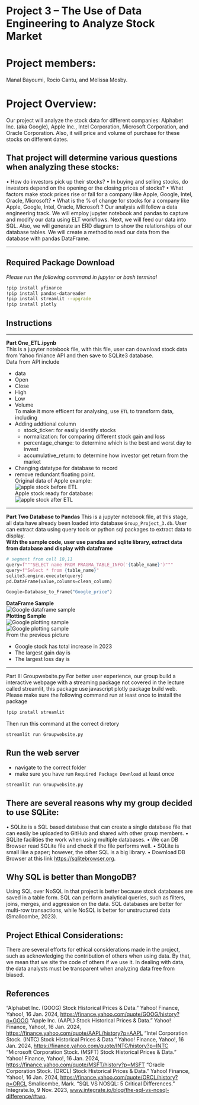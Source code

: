 # Project 3 – The Use of Data Engineering to Analyze Stock Market 

# Project members: 
Manal Bayoumi, Rocio Cantu, and Melissa Mosby.

# Project Overview: 
Our project will analyze the stock data for different companies: Alphabet Inc. (aka Google), Apple Inc., Intel Corporation, Microsoft Corporation, and Oracle Corporation. Also, it will price and volume of purchase for these stocks on different dates. 

## That project will determine various questions when analyzing these stocks:
•  How do investors pick up their stocks?
•  In buying and selling stocks, do investors depend on the opening or the closing prices of stocks?
•  What factors make stock prices rise or fall for a company like Apple, Google, Intel, Oracle, Microsoft?
•  What is the % of change for stocks for a company like Apple, Google, Intel, Oracle, Microsoft ?
Our analysis will follow a data engineering track. We will employ jupyter notebook and pandas to capture and modify our data using ELT workflows. Next, we will feed our data into SQL. Also, we will generate an ERD diagram to show the relationships of our database tables. We will create a method to read our data from the database with pandas DataFrame.    

---
## Required Package Download
*Please run the following command in jupyter or bash terminal*
```bash
!pip install yfinance
!pip install pandas-datareader
!pip install streamlit --upgrade
!pip install plotly
```
## Instructions   
---
**Part One_ETL.ipynb**   
This is a jupyter notebook file, with this file, user can download stock data from Yahoo finiance API and then save to SQLite3 database.   
Data from API include   
* data
* Open
* Close
* High
* Low 
* Volume      
To make it more efficent for analysing, use `ETL` to transform data, including
* Adding addtional column
   * stock_ticker: for easily identify stocks
   * normalization: for comparing different stock gain and loss
   * percentage_change: to determine which is the best and worst day to invest
   * accumulative_return: to determine how investor get return from the market
* Changing datatype for database to record
* remove redundant floating point.   
Original data of Apple example:   
![apple stock before ETL](./sample_pic_resources/before_ETL.png)   
Apple stock ready for database:   
![apple stock after ETL](./sample_pic_resources/after_ETL.png)     
---
**Part Two Database to Pandas**
This is a jupyter notebook file, at this stage, all data have already been loaded into database `Group_Project_3.db`. User can extract data using query tools or python sql packages to extract data to display.  
**With the sample code, user use pandas and sqlite library, extract data from database and display with dataframe**  
```python
# segment from cell 10,11
query=f"""SELECT name FROM PRAGMA_TABLE_INFO('{table_name}')"""
query=f"Select * from {table_name}"
sqlite3.engine.execute(query)
pd.DataFrame(value,columns=clean_column)

Google=Database_to_Frame("Google_price")
```
**DataFrame Sample**   
![Google dataframe sample](./sample_pic_resources/google_stock_sample.png)   
**Plotting Sample**   
![Google plotting sample](./sample_pic_resources/google_candle_sample.PNG)  
![Google plotting sample](./sample_pic_resources/google_bubble_sample.PNG)   
From the previous picture    
* Google stock has total increase in 2023
* The largest gain day is 
* The largest loss day is   
---
Part III Groupwebsite.py
For better user experience, our group build a interactive webpage with a streaming package not covered in the lecture called streamlit, this package use javascript plotly package build web.
Please make sure the following command run at least once to install the package
```bash
!pip install streamlit
```
Then run this command at the correct diretory
```bash
streamlit run Groupwebsite.py
```

## Run the web server
* navigate to the correct folder
* make sure you have run `Required Package Download` at least once
```python
streamlit run Groupwebsite.py
```

## There are several reasons why my group decided to use SQLite:
•  SQLite is a SQL based database that can create a single database file that can easily be uploaded to GitHub and shared with other group members.
•  SQLite facilities the work when using multiple databases. 
•  We can DB Browser read SQLite file and check if the file performs well.
•  SQLite is small like a paper; however, the other SQL is a big library. 
•  Download DB Browser at this link https://sqlitebrowser.org.

## Why SQL is better than MongoDB?
Using SQL over NoSQL in that project is better because stock databases are saved in a table form. SQL can perform analytical queries, such as filters, joins, merges, and aggression on the data. SQL databases are better for multi-row transactions, while NoSQL is better for unstructured data (Smallcombe, 2023).

## Project Ethical Considerations:
There are several efforts for ethical considerations made in the project, such as acknowledging the contribution of others when using data. By that, we mean that we site the code of others if we use it. 
In dealing with data, the data analysts must be transparent when analyzing data free from biased. 

## References
“Alphabet Inc. (GOOG) Stock Historical Prices & Data.” Yahoo! Finance, Yahoo!, 16 Jan. 2024, https://finance.yahoo.com/quote/GOOG/history?p=GOOG 
“Apple Inc. (AAPL) Stock Historical Prices & Data.” Yahoo! Finance, Yahoo!, 16 Jan. 2024, https://finance.yahoo.com/quote/AAPL/history?p=AAPL
“Intel Corporation Stock. (INTC) Stock Historical Prices & Data.” Yahoo! Finance, Yahoo!, 16 Jan. 2024, https://finance.yahoo.com/quote/INTC/history?p=INTC
“Microsoft Corporation Stock. (MSFT) Stock Historical Prices & Data.” Yahoo! Finance, Yahoo!, 16 Jan. 2024, https://finance.yahoo.com/quote/MSFT/history?p=MSFT
“Oracle Corporation Stock. (ORCL) Stock Historical Prices & Data.” Yahoo! Finance, Yahoo!, 16 Jan. 2024, https://finance.yahoo.com/quote/ORCL/history?p=ORCL
Smallcombe, Mark. “SQL VS NOSQL: 5 Critical Differences.” Integrate.Io, 9 Nov. 2023, www.integrate.io/blog/the-sql-vs-nosql-difference/#two. 



